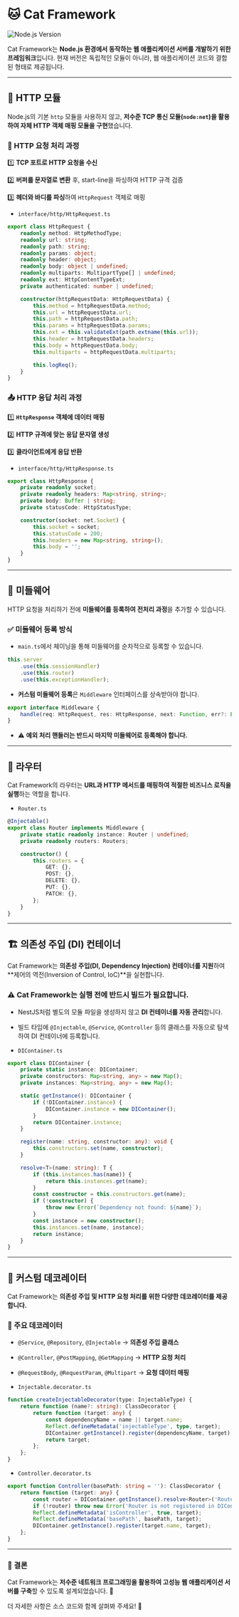 # 🐱 Cat Framework

![Node.js Version](https://img.shields.io/badge/Node.js-22.11.0-green?logo=node.js)

Cat Framework는 **Node.js 환경에서 동작하는 웹 애플리케이션 서버를 개발하기 위한 프레임워크**입니다. 현재 버전은 독립적인 모듈이 아니라, 웹 애플리케이션 코드와 결합된 형태로 제공됩니다.

---

## 🚀 HTTP 모듈

Node.js의 기본 `http` 모듈을 사용하지 않고, **저수준 TCP 통신 모듈(`node:net`)을 활용하여 자체 HTTP 객체 매핑 모듈을 구현**했습니다.

### 📩 HTTP 요청 처리 과정
1️⃣ **TCP 포트로 HTTP 요청을 수신**

2️⃣ **버퍼를 문자열로 변환** 후, start-line을 파싱하여 HTTP 규격 검증

3️⃣ **헤더와 바디를 파싱**하여 `HttpRequest` 객체로 매핑


- `interface/http/HttpRequest.ts`
``` typescript
export class HttpRequest {
    readonly method: HttpMethodType;
    readonly url: string;
    readonly path: string;
    readonly params: object;
    readonly header: object;
    readonly body: object | undefined;
    readonly multiparts: MultipartType[] | undefined;
    readonly ext: HttpContentTypeExt;
    private authenticated: number | undefined;

    constructor(httpRequestData: HttpRequestData) {
        this.method = httpRequestData.method;
        this.url = httpRequestData.url;
        this.path = httpRequestData.path;
        this.params = httpRequestData.params;
        this.ext = this.validateExt(path.extname(this.url));
        this.header = httpRequestData.headers;
        this.body = httpRequestData.body;
        this.multiparts = httpRequestData.multiparts;

        this.logReq();
    }
}
```

### 📤 HTTP 응답 처리 과정
1️⃣ **`HttpResponse` 객체에 데이터 매핑**

2️⃣ **HTTP 규격에 맞는 응답 문자열 생성**

3️⃣ **클라이언트에게 응답 반환**


- `interface/http/HttpResponse.ts`
```typescript
export class HttpResponse {
    private readonly socket;
    private readonly headers: Map<string, string>;
    private body: Buffer | string;
    private statusCode: HttpStatusType;

    constructor(socket: net.Socket) {
        this.socket = socket;
        this.statusCode = 200;
        this.headers = new Map<string, string>();
        this.body = '';
    }
}
```

---

## 🔧 미들웨어

HTTP 요청을 처리하기 전에 **미들웨어를 등록하여 전처리 과정**을 추가할 수 있습니다.

### ✅ 미들웨어 등록 방식
- `main.ts`에서 체이닝을 통해 미들웨어를 순차적으로 등록할 수 있습니다.
``` typescript
this.server  
    .use(this.sessionHandler)  
    .use(this.router)  
    .use(this.exceptionHandler);
```

- **커스텀 미들웨어 등록**은 `Middleware` 인터페이스를 상속받아야 합니다.
``` typescript
export interface Middleware {
    handle(req: HttpRequest, res: HttpResponse, next: Function, err?: Error): Promise<void>;
}
```

- ⚠️ **예외 처리 핸들러는 반드시 마지막 미들웨어로 등록해야 합니다.**

---

## 🔀 라우터

Cat Framework의 라우터는 **URL과 HTTP 메서드를 매핑하여 적절한 비즈니스 로직을 실행**하는 역할을 합니다.

- `Router.ts`
``` typescript
@Injectable()
export class Router implements Middleware {
    private static readonly instance: Router | undefined;
    private readonly routers: Routers;

    constructor() {
        this.routers = {
            GET: {},
            POST: {},
            DELETE: {},
            PUT: {},
            PATCH: {},
        };
    }
}
```

---

## 🏗️ 의존성 주입 (DI) 컨테이너

Cat Framework는 **의존성 주입(DI, Dependency Injection) 컨테이너를 지원**하여 **제어의 역전(Inversion of Control, IoC)**을 실현합니다.

### ⚠️ Cat Framework는 실행 전에 반드시 빌드가 필요합니다.
- NestJS처럼 별도의 모듈 파일을 생성하지 않고 **DI 컨테이너를 자동 관리**합니다.
- 빌드 타임에 `@Injectable`, `@Service`, `@Controller` 등의 클래스를 자동으로 탐색하여 DI 컨테이너에 등록합니다.

- `DIContainer.ts`
``` typescript
export class DIContainer {
    private static instance: DIContainer;
    private constructors: Map<string, any> = new Map();
    private instances: Map<string, any> = new Map();

    static getInstance(): DIContainer {
        if (!DIContainer.instance) {
            DIContainer.instance = new DIContainer();
        }
        return DIContainer.instance;
    }

    register(name: string, constructor: any): void {
        this.constructors.set(name, constructor);
    }

    resolve<T>(name: string): T {
        if (this.instances.has(name)) {
            return this.instances.get(name);
        }
        const constructor = this.constructors.get(name);
        if (!constructor) {
            throw new Error(`Dependency not found: ${name}`);
        }
        const instance = new constructor();
        this.instances.set(name, instance);
        return instance;
    }
}
```

---

## 🎨 커스텀 데코레이터

Cat Framework는 **의존성 주입 및 HTTP 요청 처리를 위한 다양한 데코레이터를 제공합니다.**

### 🔹 주요 데코레이터
- `@Service`, `@Repository`, `@Injectable` → **의존성 주입 클래스**
- `@Controller`, `@PostMapping`, `@GetMapping` → **HTTP 요청 처리**
- `@RequestBody`, `@RequestParam`, `@Multipart` → **요청 데이터 매핑**

- `Injectable.decorator.ts`
``` typescript
function createInjectableDecorator(type: InjectableType) {
    return function (name?: string): ClassDecorator {
        return function (target: any) {
            const dependencyName = name || target.name;
            Reflect.defineMetadata('injectableType', type, target);
            DIContainer.getInstance().register(dependencyName, target);
            return target;
        };
    };
}
```

- `Controller.decorator.ts`
``` typescript
export function Controller(basePath: string = ''): ClassDecorator {
    return function (target: any) {
        const router = DIContainer.getInstance().resolve<Router>('Router');
        if (!router) throw new Error('Router is not registered in DIContainer');
        Reflect.defineMetadata('isController', true, target);
        Reflect.defineMetadata('basePath', basePath, target);
        DIContainer.getInstance().register(target.name, target);
    };
}
```

---

### 🎯 결론
Cat Framework는 **저수준 네트워크 프로그래밍을 활용하여 고성능 웹 애플리케이션 서버를 구축**할 수 있도록 설계되었습니다. 🚀

더 자세한 사항은 소스 코드와 함께 살펴봐 주세요! 🧐

